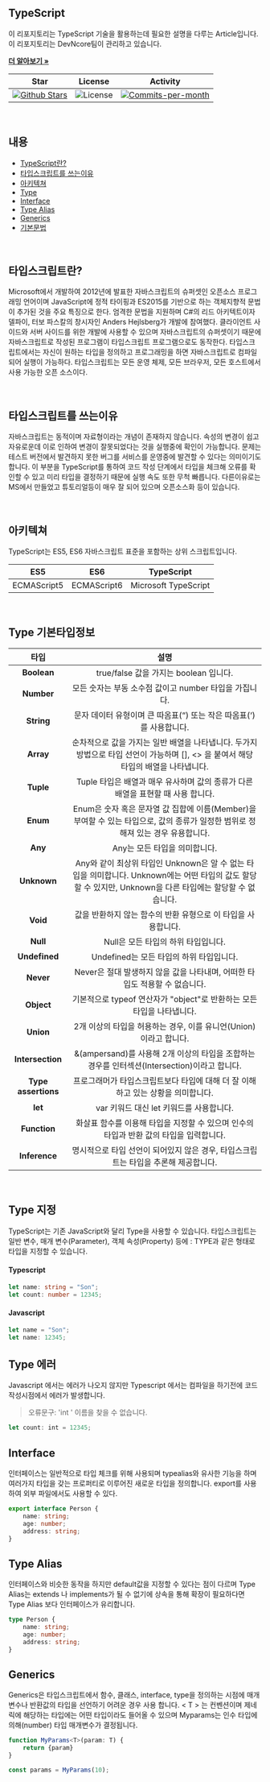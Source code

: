 ## TypeScript
  
이 리포지토리는 TypeScript 기술을 활용하는데 필요한 설명을 다루는 Article입니다. <br />
이 리포지토리는 DevNcore팀이 관리하고 있습니다.  

<a href="https://github.com/devncore/devncore"><strong>더 알아보기 »</strong></a>
  
| Star | License | Activity |
|:----:|:-------:|:--------:|
| <a href="https://github.com/devncore/wpf-code-rules/stargazers"><img src="https://img.shields.io/github/stars/devncore/wpf-code-rules" alt="Github Stars"></a> | <img src="https://img.shields.io/github/license/devncore/wpf-code-rules" alt="License"> | <a href="https://github.com/devncore/wpf-code-rules/pulse"><img src="https://img.shields.io/github/commit-activity/m/devncore/wpf-code-rules" alt="Commits-per-month"></a> |

<br />

## 내용
- [TypeScript란?](#타입스크립트란)
- [타입스크립트를 쓰는이유](#타입스크립트를-쓰는이유)
- [아키텍쳐](#아키텍쳐)
- [Type](#type)
- [Interface](#Interface)
- [Type Alias](#Type-Alias)
- [Generics](#Generics)
- [기본문법](#기본문법)

<br />

## 타입스크립트란?
Microsoft에서 개발하여 2012년에 발표한 자바스크립트의 슈퍼셋인 오픈소스 프로그래밍 언어이며 JavaScript에 정적 타이핑과 ES2015를 기반으로 하는 객체지향적 문법이 추가된 것을 주요 특징으로 한다. 엄격한 문법을 지원하며 C#의 리드 아키텍트이자 델파이, 터보 파스칼의 창시자인 Anders Hejlsberg가 개발에 참여했다. 클라이언트 사이드와 서버 사이드를 위한 개발에 사용할 수 있으며 자바스크립트의 슈퍼셋이기 때문에 자바스크립트로 작성된 프로그램이 타입스크립트 프로그램으로도 동작한다. 타입스크립트에서는 자신이 원하는 타입을 정의하고 프로그래밍을 하면 자바스크립트로 컴파일되어 실행이 가능하다. 타입스크립트는 모든 운영 체제, 모든 브라우저, 모든 호스트에서 사용 가능한 오픈 소스이다.

<br />

## 타입스크립트를 쓰는이유
자바스크립트는 동적이며 자료형이라는 개념이 존재하지 않습니다.
속성의 변경이 쉽고 자유로운데 이로 인하여 변경이 잘못되었다는 것을 실행중에 확인이 가능합니다.
문제는 테스트 버전에서 발견하지 못한 버그를 서비스를 운영중에 발견할 수 있다는 의미이기도 합니다.
이 부분을 TypeScript를 통하여 코드 작성 단계에서 타입을 체크해 오류를 확인할 수 있고 미리 타입을 결정하기 때문에 실행 속도 또한 무척 빠릅니다.
다른이유로는 MS에서 만들었고 튜토리얼등이 매우 잘 되어 있으며 오픈소스화 등이 있습니다.

<br />

## 아키텍쳐
TypeScript는 ES5, ES6 자바스크립트 표준을 포함하는 상위 스크립트입니다.

| ES5 | ES6 | TypeScript |
|:----:|:----:|:----:|
| ECMAScript5 | ECMAScript6 | Microsoft TypeScript |

<br />

## Type 기본타입정보

| 타입 | 설명 |
|:----:|:----:|
| **Boolean** | true/false 값을 가지는 boolean 입니다.  |
| **Number** | 모든 숫자는 부동 소수점 값이고 number 타입을 가집니다. |
| **String** | 문자 데이터 유형이며 큰 따옴표(“) 또는 작은 따옴표(‘)를 사용합니다. |
| **Array** | 순차적으로 값을 가지는 일반 배열을 나타냅니다. 두가지 방법으로 타입 선언이 가능하며 [], <> 을 붙여서 해당 타입의 배열을 나타냅니다. |
| **Tuple** | Tuple 타입은 배열과 매우 유사하며 값의 종류가 다른 배열을 표현할 때 사용 합니다. |
| **Enum** | Enum은 숫자 혹은 문자열 값 집합에 이름(Member)을 부여할 수 있는 타입으로, 값의 종류가 일정한 범위로 정해져 있는 경우 유용합니다. |
| **Any** | Any는 모든 타입을 의미합니다. |
| **Unknown** |  Any와 같이 최상위 타입인 Unknown은 알 수 없는 타입을 의미합니다. Unknown에는 어떤 타입의 값도 할당할 수 있지만, Unknown을 다른 타입에는 할당할 수 없습니다. |
| **Void** | 값을 반환하지 않는 함수의 반환 유형으로 이 타입을 사용합니다. |
| **Null** |  Null은 모든 타입의 하위 타입입니다. |
| **Undefined** | Undefined는 모든 타입의 하위 타입입니다. |
| **Never** | Never은 절대 발생하지 않을 값을 나타내며, 어떠한 타입도 적용할 수 없습니다. |
| **Object** | 기본적으로 typeof 연산자가 "object"로 반환하는 모든 타입을 나타냅니다. |
| **Union** | 2개 이상의 타입을 허용하는 경우, 이를 유니언(Union)이라고 합니다. |
| **Intersection** | &(ampersand)를 사용해 2개 이상의 타입을 조합하는 경우를 인터섹션(Intersection)이라고 합니다. |
| **Type assertions** | 프로그래머가 타입스크립트보다 타입에 대해 더 잘 이해하고 있는 상황을 의미합니다. |
| **let** | var 키워드 대신 let 키워드를 사용합니다. |
| **Function** | 화살표 함수를 이용해 타입을 지정할 수 있으며 인수의 타입과 반환 값의 타입을 입력합니다. |
| **Inference** | 명시적으로 타입 선언이 되어있지 않은 경우, 타입스크립트는 타입을 추론해 제공합니다. |

<br />

## Type 지정
TypeScript는 기존 JavaScript와 달리 Type을 사용할 수 있습니다.
타입스크립트는 일반 변수, 매개 변수(Parameter), 객체 속성(Property) 등에 : TYPE과 같은 형태로 타입을 지정할 수 있습니다.

#### Typescript

```typescript
let name: string = "Son";
let count: number = 12345;
```

#### Javascript

```javascript
let name = "Son";
let name: 12345;
```

## Type 에러
Javascript 에서는 에러가 나오지 않지만 Typescript 에서는 컴파일을 하기전에 코드 작성시점에서 에러가 발생합니다.
> 오류문구: 'int ' 이름을 찾을 수 없습니다. 

```typescript
let count: int = 12345;
```


## Interface
인터페이스는 일반적으로 타입 체크를 위해 사용되며 typealias와 유사한 기능을 하며 여러가지 타입을 갖는 프로퍼티로 이루어진 새로운 타입을 정의합니다.
export를 사용하여 외부 파일에서도 사용할 수 있다.

```typescript
export interface Person {
	name: string;
  	age: number;
  	address: string;
}
```

## Type Alias
인터페이스와 비슷한 동작을 하지만 default값을 지정할 수 있다는 점이 다르며 Type Alias는 extends 나 implements가 될 수 없기에 상속을 통해 확장이 필요하다면 Type Alias 보다 인터페이스가 유리합니다.

```typescript
type Person {
	name: string;
  	age: number;
  	address: string;
}
```

## Generics
Generics은 타입스크립트에서 함수, 클래스, interface, type을 정의하는 시점에 매개변수나 반환값의 타입을 선언하기 어려운 경우 사용 합니다.
< T > 는 컨벤션이며 제네릭에 해당하는 타입에는 어떤 타입이라도 들어올 수 있으며 Myparams는 인수 타입에 의해(number) 타입 매개변수가 결정됩니다.

``` typescript
function MyParams<T>(param: T) {
	return {param}
}

const params = MyParams(10);
```


